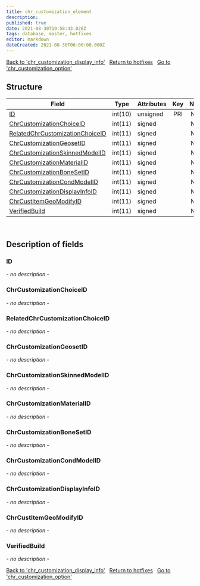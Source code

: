 ```yaml
---
title: chr_customization_element
description: 
published: true
date: 2021-08-30T19:58:43.026Z
tags: database, master, hotfixes
editor: markdown
dateCreated: 2021-08-30T06:00:00.000Z
---
```


<a href="https://dev.trinitycore.info/en/database/master/hotfixes/chr_customization_display_info" class="mt-5 v-btn v-btn--depressed v-btn--flat v-btn--outlined theme--light v-size--default darkblue--text text--lighten-3"><span class="v-btn__content"><i aria-hidden="true" class="v-icon notranslate v-icon--left mdi mdi-arrow-left theme--light"></i><span>Back to 'chr_customization_display_info'</span></span></a>&nbsp;&nbsp;&nbsp;<a href="https://dev.trinitycore.info/en/database/master/hotfixes/home" class="mt-5 v-btn v-btn--depressed v-btn--flat v-btn--outlined theme--light v-size--default darkblue--text text--lighten-3"><span class="v-btn__content"><i aria-hidden="true" class="v-icon notranslate v-icon--left mdi mdi-home-outline theme--light"></i><span>Return to hotfixes</span></span></a>&nbsp;&nbsp;&nbsp;<a href="https://dev.trinitycore.info/en/database/master/hotfixes/chr_customization_option" class="mt-5 v-btn v-btn--depressed v-btn--flat v-btn--outlined theme--light v-size--default darkblue--text text--lighten-3"><span class="v-btn__content"><span>Go to 'chr_customization_option'</span><i aria-hidden="true" class="v-icon notranslate v-icon--right mdi mdi-arrow-right theme--light"></i></span></a>

## Structure

| Field | Type | Attributes | Key | Null | Default | Extra | Comment |
| --- | --- | --- | :---: | :---: | --- | --- | --- |
| [ID](#id) | int(10) | unsigned | PRI | NO | 0 |  |  |
| [ChrCustomizationChoiceID](#chrcustomizationchoiceid) | int(11) | signed |  | NO | 0 |  |  |
| [RelatedChrCustomizationChoiceID](#relatedchrcustomizationchoiceid) | int(11) | signed |  | NO | 0 |  |  |
| [ChrCustomizationGeosetID](#chrcustomizationgeosetid) | int(11) | signed |  | NO | 0 |  |  |
| [ChrCustomizationSkinnedModelID](#chrcustomizationskinnedmodelid) | int(11) | signed |  | NO | 0 |  |  |
| [ChrCustomizationMaterialID](#chrcustomizationmaterialid) | int(11) | signed |  | NO | 0 |  |  |
| [ChrCustomizationBoneSetID](#chrcustomizationbonesetid) | int(11) | signed |  | NO | 0 |  |  |
| [ChrCustomizationCondModelID](#chrcustomizationcondmodelid) | int(11) | signed |  | NO | 0 |  |  |
| [ChrCustomizationDisplayInfoID](#chrcustomizationdisplayinfoid) | int(11) | signed |  | NO | 0 |  |  |
| [ChrCustItemGeoModifyID](#chrcustitemgeomodifyid) | int(11) | signed |  | NO | 0 |  |  |
| [VerifiedBuild](#verifiedbuild) | int(11) | signed |  | NO | 0 |  |  |
&nbsp;
## Description of fields

### ID
*- no description -*
&nbsp;

### ChrCustomizationChoiceID
*- no description -*
&nbsp;

### RelatedChrCustomizationChoiceID
*- no description -*
&nbsp;

### ChrCustomizationGeosetID
*- no description -*
&nbsp;

### ChrCustomizationSkinnedModelID
*- no description -*
&nbsp;

### ChrCustomizationMaterialID
*- no description -*
&nbsp;

### ChrCustomizationBoneSetID
*- no description -*
&nbsp;

### ChrCustomizationCondModelID
*- no description -*
&nbsp;

### ChrCustomizationDisplayInfoID
*- no description -*
&nbsp;

### ChrCustItemGeoModifyID
*- no description -*
&nbsp;

### VerifiedBuild
*- no description -*
&nbsp;

<a href="https://dev.trinitycore.info/en/database/master/hotfixes/chr_customization_display_info" class="mt-5 v-btn v-btn--depressed v-btn--flat v-btn--outlined theme--light v-size--default darkblue--text text--lighten-3"><span class="v-btn__content"><i aria-hidden="true" class="v-icon notranslate v-icon--left mdi mdi-arrow-left theme--light"></i><span>Back to 'chr_customization_display_info'</span></span></a>&nbsp;&nbsp;&nbsp;<a href="https://dev.trinitycore.info/en/database/master/hotfixes/home" class="mt-5 v-btn v-btn--depressed v-btn--flat v-btn--outlined theme--light v-size--default darkblue--text text--lighten-3"><span class="v-btn__content"><i aria-hidden="true" class="v-icon notranslate v-icon--left mdi mdi-home-outline theme--light"></i><span>Return to hotfixes</span></span></a>&nbsp;&nbsp;&nbsp;<a href="https://dev.trinitycore.info/en/database/master/hotfixes/chr_customization_option" class="mt-5 v-btn v-btn--depressed v-btn--flat v-btn--outlined theme--light v-size--default darkblue--text text--lighten-3"><span class="v-btn__content"><span>Go to 'chr_customization_option'</span><i aria-hidden="true" class="v-icon notranslate v-icon--right mdi mdi-arrow-right theme--light"></i></span></a>

